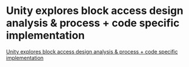 # Unity explores block access design analysis & process + code specific implementation
[Unity explores block access design analysis & process + code specific implementation](https://aiwithcloud.com/2022/09/16/unity_explores_block_access_design_analysis__process__code_specific_implementation/)